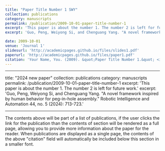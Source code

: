 ```yaml
---
title: "Paper Title Number 1 SWY"
collection: publications
category: manuscripts
permalink: /publication/2009-10-01-paper-title-number-1
excerpt: 'This paper is about the number 1. The number 2 is left for future work.'
excerpt: 'Guo, Peng, Weiyong Si, and Chenguang Yang. "A novel framework inspired by human behavior for peg-in-hole assembly." Robotic Intelligence and Automation 44, no. 5 (2024): 713-723.'

date: 2009-10-01
venue: 'Journal 1'
slidesurl: 'http://academicpages.github.io/files/slides1.pdf'
paperurl: 'http://academicpages.github.io/files/paper1.pdf'
citation: 'Your Name, You. (2009). &quot;Paper Title Number 1.&quot; <i>Journal 1</i>. 1(1).'
---
```


---
title: "2024 new paper"
collection: publications
category: manuscripts
permalink: /publication/2009-10-01-paper-title-number-1
excerpt: 'This paper is about the number 1. The number 2 is left for future work.'
excerpt: 'Guo, Peng, Weiyong Si, and Chenguang Yang. "A novel framework inspired by human behavior for peg-in-hole assembly." Robotic Intelligence and Automation 44, no. 5 (2024): 713-723.'

---


The contents above will be part of a list of publications, if the user clicks the link for the publication than the contents of section will be rendered as a full page, allowing you to provide more information about the paper for the reader. When publications are displayed as a single page, the contents of the above "citation" field will automatically be included below this section in a smaller font.
